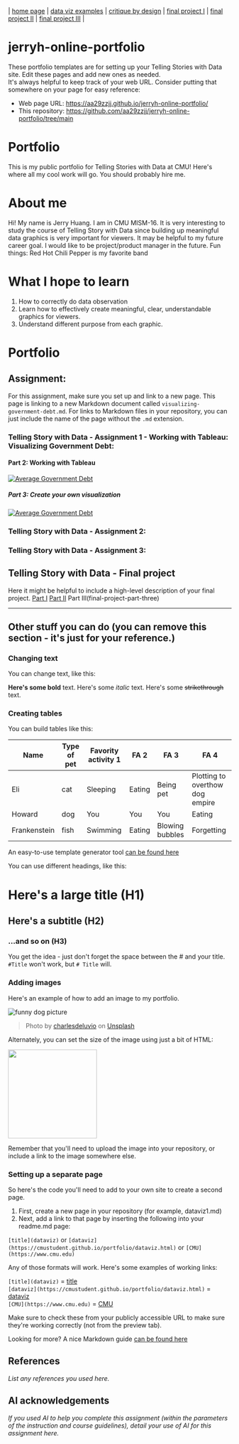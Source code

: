 | [home page](https://aa29zzjj.github.io/jerryh-online-portfolio/) | [data viz examples](dataviz-examples) | [critique by design](critique-by-design) | [final project I](final-project-part-one) | [final project II](final-project-part-two) | [final project III](final-project-part-three) |

# jerryh-online-portfolio
These portfolio templates are for setting up your Telling Stories with Data site.  Edit these pages and add new ones as needed.   
It's always helpful to keep track of your web URL.  Consider putting that somewhere on your page for easy reference: 

- Web page URL: https://aa29zzjj.github.io/jerryh-online-portfolio/
- This repository: https://github.com/aa29zzjj/jerryh-online-portfolio/tree/main

# Portfolio
This is my public portfolio for Telling Stories with Data at CMU!  Here's where all my cool work will go.  You should probably hire me. 

# About me
Hi!  My name is Jerry Huang. I am in CMU MISM-16.
It is very interesting to study the course of Telling Story with Data since building up meaningful data graphics is very important for viewers.
It may be helpful to my future career goal. I would like to be project/product manager in the future.
Fun things: Red Hot Chili Pepper is my favorite band

# What I hope to learn

1. How to correctly do data observation
2. Learn how to effectively create meaningful, clear, understandable graphics for viewers.
3. Understand different purpose from each graphic.


# Portfolio

## Assignment:
For this assignment, make sure you set up and link to a new page.  This page is linking to a new Markdown document called `visualizing-government-debt.md`.  For links to Markdown files in your repository, you can just include the name of the page without the `.md` extension. 

### Telling Story with Data - Assignment 1 - Working with Tableau: Visualizing Government Debt: 
#### Part 2: Working with Tableau
[![Average Government Debt](https://public.tableau.com/static/images/1_/1_v2024_3_v2022_4/GeneralgovernmentdebtofGDP2023/1.png)](https://public.tableau.com/views/1_v2024_3_v2022_4/GeneralgovernmentdebtofGDP2023)


##### Part 3: Create your own visualization
[![Average Government Debt](https://public.tableau.com/static/images/1_/1_v2024_3_v2022_4/GeneralgovernmentdebtofGDP2023/1.png)](https://public.tableau.com/views/1_v2024_3_v2022_4/GeneralgovernmentdebtofGDP2023)


### Telling Story with Data -  Assignment 2:

### Telling Story with Data - Assignment 3: 

## Telling Story with Data - Final project
Here it might be helpful to include a high-level description of your final project. 
[Part I](final-project-part-one)
[Part II](final-project-part-two)
Part III(final-project-part-three)

---
## Other stuff you can do (you can remove this section - it's just for your reference.)

### Changing text

You can change text, like this: 

**Here's some bold** text.  Here's some *italic* text. Here's some ~~strikethrough~~ text. 

### Creating tables

You can build tables like this: 

| Name         | Type of pet | Favority activity 1 | FA 2   | FA 3            | FA 4                                |
|--------------|-------------|---------------------|--------|-----------------|-------------------------------------|
| Eli          | cat         | Sleeping            | Eating | Being pet       | Plotting to overthow dog empire     |
| Howard       | dog         | You                 | You    | You             | Eating                              |
| Frankenstein | fish        | Swimming            | Eating | Blowing bubbles | Forgetting                          |

An easy-to-use template generator tool [can be found here](https://www.tablesgenerator.com/markdown_tables)

You can use different headings, like this: 

# Here's a large title (H1)
## Here's a subtitle (H2)
### ...and so on (H3)
You get the idea - just don't forget the space between the # and your title.  `#Title` won't work, but `# Title` will. 

### Adding images

Here's an example of how to add an image to my portfolio.  

![funny dog picture](funny-dog-unsplash.jpg)
> Photo by <a href="https://unsplash.com/pt-br/@charlesdeluvio?utm_source=unsplash&utm_medium=referral&utm_content=creditCopyText">charlesdeluvio</a> on <a href="https://unsplash.com/photos/K4mSJ7kc0As?utm_source=unsplash&utm_medium=referral&utm_content=creditCopyText">Unsplash</a>
  

Alternately, you can set the size of the image using just a bit of HTML: 

<img src="funny-dog-unsplash.jpg" width="200"/>

Remember that you'll need to upload the image into your repository, or include a link to the image somewhere else.  

### Setting up a separate page

So here's the code you'll need to add to your own site to create a second page. 

1. First, create a new page in your repository (for example, dataviz1.md)
2. Next, add a link to that page by inserting the following into your readme.md page:

`[title](dataviz)` or `[dataviz](https://cmustudent.github.io/portfolio/dataviz.html)` or `[CMU](https://www.cmu.edu)`

Any of those formats will work. Here's some examples of working links: 

`[title](dataviz)` = [title](dataviz)  
`[dataviz](https://cmustudent.github.io/portfolio/dataviz.html)` = [dataviz](https://cmustudent.github.io/portfolio/dataviz.html)  
`[CMU](https://www.cmu.edu)` = [CMU](https://www.cmu.edu)   

Make sure to check these from your publicly accessible URL to make sure they're working correctly (not from the preview tab). 

Looking for more?  A nice Markdown guide [can be found here](https://www.markdownguide.org/cheat-sheet/)

## References
_List any references you used here._

## AI acknowledgements
_If you used AI to help you complete this assignment (within the parameters of the instruction and course guidelines), detail your use of AI for this assignment here._

